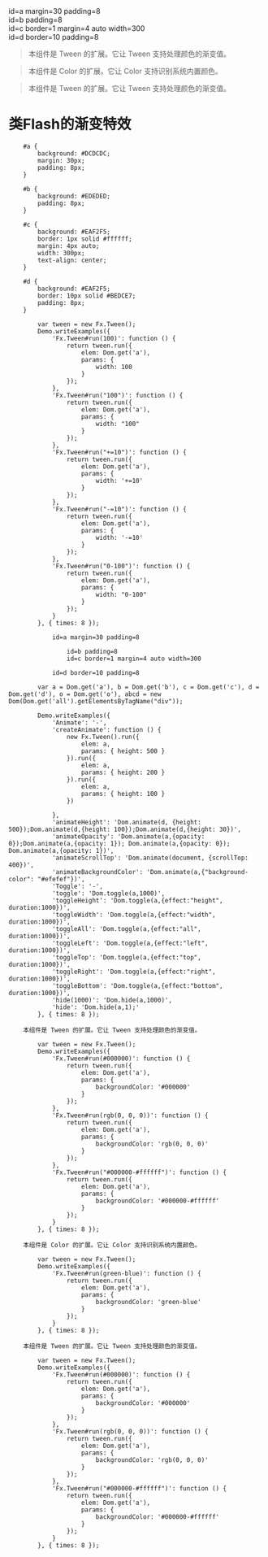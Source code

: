 <article class="demo"><script>var tween = new Fx.Tween(); Demo.writeExamples({ 'Fx.Tween#run(100)': function () { return tween.run({ elem: Dom.get('a'), params: { width: 100 } }); }, 'Fx.Tween#run("100")': function () { return tween.run({ elem: Dom.get('a'), params: { width: "100" } }); }, 'Fx.Tween#run("+=10")': function () { return tween.run({ elem: Dom.get('a'), params: { width: '+=10' } }); }, 'Fx.Tween#run("-=10")': function () { return tween.run({ elem: Dom.get('a'), params: { width: '-=10' } }); }, 'Fx.Tween#run("0-100")': function () { return tween.run({ elem: Dom.get('a'), params: { width: "0-100" } }); } }, { times: 8 });</script></article>

<article class="demo">

<div id="all">

<div id="a" class="a">id=a margin=30 padding=8

<div id="b" class="b" _tag="b">id=b padding=8

<div id="c" class="c">id=c border=1 margin=4 auto width=300</div>

</div>

<div id="d" class="d">id=d border=10 padding=8</div>

</div>

</div>

<script>var a = Dom.get('a'), b = Dom.get('b'), c = Dom.get('c'), d = Dom.get('d'), o = Dom.get('o'), abcd = new Dom(Dom.get('all').getElementsByTagName("div")); Demo.writeExamples({ 'Animate': '-', 'createAnimate': function () { new Fx.Tween().run({ elem: a, params: { height: 500 } }).run({ elem: a, params: { height: 200 } }).run({ elem: a, params: { height: 100 } }) }, 'animateHeight': 'Dom.animate(d, {height: 500});Dom.animate(d,{height: 100});Dom.animate(d,{height: 30})', 'animateOpacity': 'Dom.animate(a,{opacity: 0});Dom.animate(a,{opacity: 1}); Dom.animate(a,{opacity: 0}); Dom.animate(a,{opacity: 1})', 'animateScrollTop': 'Dom.animate(document, {scrollTop: 400})', 'animateBackgroundColor': 'Dom.animate(a,{"background-color": "#efefef"})', 'Toggle': '-', 'toggle': 'Dom.toggle(a,1000)', 'toggleHeight': 'Dom.toggle(a,{effect:"height", duration:1000})', 'toggleWidth': 'Dom.toggle(a,{effect:"width", duration:1000})', 'toggleAll': 'Dom.toggle(a,{effect:"all", duration:1000})', 'toggleLeft': 'Dom.toggle(a,{effect:"left", duration:1000})', 'toggleTop': 'Dom.toggle(a,{effect:"top", duration:1000})', 'toggleRight': 'Dom.toggle(a,{effect:"right", duration:1000})', 'toggleBottom': 'Dom.toggle(a,{effect:"bottom", duration:1000})', 'hide(1000)': 'Dom.hide(a,1000)', 'hide': 'Dom.hide(a,1);' }, { times: 8 });</script></article>

<article class="demo">

> 本组件是 Tween 的扩展。它让 Tween 支持处理颜色的渐变值。

<script>var tween = new Fx.Tween(); Demo.writeExamples({ 'Fx.Tween#run(#000000)': function () { return tween.run({ elem: Dom.get('a'), params: { backgroundColor: '#000000' } }); }, 'Fx.Tween#run(rgb(0, 0, 0))': function () { return tween.run({ elem: Dom.get('a'), params: { backgroundColor: 'rgb(0, 0, 0)' } }); }, 'Fx.Tween#run("#000000-#ffffff")': function () { return tween.run({ elem: Dom.get('a'), params: { backgroundColor: '#000000-#ffffff' } }); } }, { times: 8 });</script></article>

<article class="demo">

> 本组件是 Color 的扩展。它让 Color 支持识别系统内置颜色。

<script>var tween = new Fx.Tween(); Demo.writeExamples({ 'Fx.Tween#run(green-blue)': function () { return tween.run({ elem: Dom.get('a'), params: { backgroundColor: 'green-blue' } }); } }, { times: 8 });</script></article>

<article class="demo">

> 本组件是 Tween 的扩展。它让 Tween 支持处理颜色的渐变值。

<script>var tween = new Fx.Tween(); Demo.writeExamples({ 'Fx.Tween#run(#000000)': function () { return tween.run({ elem: Dom.get('a'), params: { backgroundColor: '#000000' } }); }, 'Fx.Tween#run(rgb(0, 0, 0))': function () { return tween.run({ elem: Dom.get('a'), params: { backgroundColor: 'rgb(0, 0, 0)' } }); }, 'Fx.Tween#run("#000000-#ffffff")': function () { return tween.run({ elem: Dom.get('a'), params: { backgroundColor: '#000000-#ffffff' } }); } }, { times: 8 });</script></article>

# 类Flash的渐变特效


        #a {
            background: #DCDCDC;
            margin: 30px;
            padding: 8px;
        }

        #b {
            background: #EDEDED;
            padding: 8px;
        }

        #c {
            background: #EAF2F5;
            border: 1px solid #ffffff;
            margin: 4px auto;
            width: 300px;
            text-align: center;
        }

        #d {
            background: #EAF2F5;
            border: 10px solid #BEDCE7;
            padding: 8px;
        }

            var tween = new Fx.Tween();
            Demo.writeExamples({
                'Fx.Tween#run(100)': function () {
                    return tween.run({
                        elem: Dom.get('a'),
                        params: {
                            width: 100
                        }
                    });
                },
                'Fx.Tween#run("100")': function () {
                    return tween.run({
                        elem: Dom.get('a'),
                        params: {
                            width: "100"
                        }
                    });
                },
                'Fx.Tween#run("+=10")': function () {
                    return tween.run({
                        elem: Dom.get('a'),
                        params: {
                            width: '+=10'
                        }
                    });
                },
                'Fx.Tween#run("-=10")': function () {
                    return tween.run({
                        elem: Dom.get('a'),
                        params: {
                            width: '-=10'
                        }
                    });
                },
                'Fx.Tween#run("0-100")': function () {
                    return tween.run({
                        elem: Dom.get('a'),
                        params: {
                            width: "0-100"
                        }
                    });
                }
            }, { times: 8 });

                id=a margin=30 padding=8

                    id=b padding=8
                    id=c border=1 margin=4 auto width=300

                id=d border=10 padding=8

            var a = Dom.get('a'), b = Dom.get('b'), c = Dom.get('c'), d = Dom.get('d'), o = Dom.get('o'), abcd = new Dom(Dom.get('all').getElementsByTagName("div"));

            Demo.writeExamples({
                'Animate': '-',
                'createAnimate': function () {
                    new Fx.Tween().run({
                        elem: a,
                        params: { height: 500 }
                    }).run({
                        elem: a,
                        params: { height: 200 }
                    }).run({
                        elem: a,
                        params: { height: 100 }
                    })

                },
                'animateHeight': 'Dom.animate(d, {height: 500});Dom.animate(d,{height: 100});Dom.animate(d,{height: 30})',
                'animateOpacity': 'Dom.animate(a,{opacity: 0});Dom.animate(a,{opacity: 1}); Dom.animate(a,{opacity: 0}); Dom.animate(a,{opacity: 1})',
                'animateScrollTop': 'Dom.animate(document, {scrollTop: 400})',
                'animateBackgroundColor': 'Dom.animate(a,{"background-color": "#efefef"})',
                'Toggle': '-',
                'toggle': 'Dom.toggle(a,1000)',
                'toggleHeight': 'Dom.toggle(a,{effect:"height", duration:1000})',
                'toggleWidth': 'Dom.toggle(a,{effect:"width", duration:1000})',
                'toggleAll': 'Dom.toggle(a,{effect:"all", duration:1000})',
                'toggleLeft': 'Dom.toggle(a,{effect:"left", duration:1000})',
                'toggleTop': 'Dom.toggle(a,{effect:"top", duration:1000})',
                'toggleRight': 'Dom.toggle(a,{effect:"right", duration:1000})',
                'toggleBottom': 'Dom.toggle(a,{effect:"bottom", duration:1000})',
                'hide(1000)': 'Dom.hide(a,1000)',
                'hide': 'Dom.hide(a,1);'
            }, { times: 8 });

        本组件是 Tween 的扩展。它让 Tween 支持处理颜色的渐变值。

            var tween = new Fx.Tween();
            Demo.writeExamples({
                'Fx.Tween#run(#000000)': function () {
                    return tween.run({
                        elem: Dom.get('a'),
                        params: {
                            backgroundColor: '#000000'
                        }
                    });
                },
                'Fx.Tween#run(rgb(0, 0, 0))': function () {
                    return tween.run({
                        elem: Dom.get('a'),
                        params: {
                            backgroundColor: 'rgb(0, 0, 0)'
                        }
                    });
                },
                'Fx.Tween#run("#000000-#ffffff")': function () {
                    return tween.run({
                        elem: Dom.get('a'),
                        params: {
                            backgroundColor: '#000000-#ffffff'
                        }
                    });
                }
            }, { times: 8 });

        本组件是 Color 的扩展。它让 Color 支持识别系统内置颜色。

            var tween = new Fx.Tween();
            Demo.writeExamples({
                'Fx.Tween#run(green-blue)': function () {
                    return tween.run({
                        elem: Dom.get('a'),
                        params: {
                            backgroundColor: 'green-blue'
                        }
                    });
                }
            }, { times: 8 });

        本组件是 Tween 的扩展。它让 Tween 支持处理颜色的渐变值。

            var tween = new Fx.Tween();
            Demo.writeExamples({
                'Fx.Tween#run(#000000)': function () {
                    return tween.run({
                        elem: Dom.get('a'),
                        params: {
                            backgroundColor: '#000000'
                        }
                    });
                },
                'Fx.Tween#run(rgb(0, 0, 0))': function () {
                    return tween.run({
                        elem: Dom.get('a'),
                        params: {
                            backgroundColor: 'rgb(0, 0, 0)'
                        }
                    });
                },
                'Fx.Tween#run("#000000-#ffffff")': function () {
                    return tween.run({
                        elem: Dom.get('a'),
                        params: {
                            backgroundColor: '#000000-#ffffff'
                        }
                    });
                }
            }, { times: 8 });
